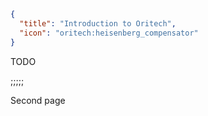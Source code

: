 ```json
{
  "title": "Introduction to Oritech",
  "icon": "oritech:heisenberg_compensator"
}
```

TODO

;;;;;

Second page
